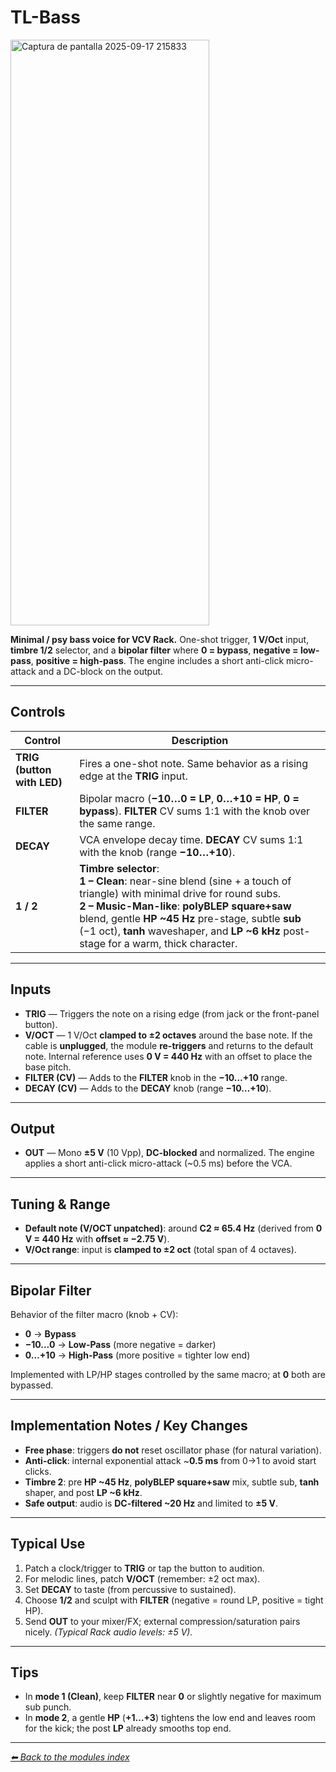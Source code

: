 # TL-Bass

<img width="318" height="937" alt="Captura de pantalla 2025-09-17 215833" src="https://github.com/user-attachments/assets/2a1dc064-011c-424b-a049-c16185f33c59" />

**Minimal / psy bass voice for VCV Rack.** One-shot trigger, **1 V/Oct** input, **timbre 1/2** selector, and a **bipolar filter** where **0 = bypass**, **negative = low-pass**, **positive = high-pass**. The engine includes a short anti-click micro-attack and a DC-block on the output.

---

## Controls

| Control | Description |
| --- | --- |
| **TRIG (button with LED)** | Fires a one-shot note. Same behavior as a rising edge at the **TRIG** input. |
| **FILTER** | Bipolar macro (**−10…0 = LP**, **0…+10 = HP**, **0 = bypass**). **FILTER** CV sums 1:1 with the knob over the same range. |
| **DECAY** | VCA envelope decay time. **DECAY** CV sums 1:1 with the knob (range **−10…+10**). |
| **1 / 2** | **Timbre selector**: <br>**1 – Clean**: near-sine blend (sine + a touch of triangle) with minimal drive for round subs. <br>**2 – Music-Man-like**: **polyBLEP square+saw** blend, gentle **HP ~45 Hz** pre-stage, subtle **sub** (−1 oct), **tanh** waveshaper, and **LP ~6 kHz** post-stage for a warm, thick character. |

---

## Inputs

- **TRIG** — Triggers the note on a rising edge (from jack or the front-panel button).  
- **V/OCT** — 1 V/Oct **clamped to ±2 octaves** around the base note. If the cable is **unplugged**, the module **re-triggers** and returns to the default note. Internal reference uses **0 V = 440 Hz** with an offset to place the base pitch.  
- **FILTER (CV)** — Adds to the **FILTER** knob in the **−10…+10** range.  
- **DECAY (CV)** — Adds to the **DECAY** knob (range **−10…+10**).  

---

## Output

- **OUT** — Mono **±5 V** (10 Vpp), **DC-blocked** and normalized. The engine applies a short anti-click micro-attack (~0.5 ms) before the VCA.

---

## Tuning & Range

- **Default note (V/OCT unpatched)**: around **C2 ≈ 65.4 Hz** (derived from **0 V = 440 Hz** with **offset ≈ −2.75 V**).  
- **V/Oct range**: input is **clamped to ±2 oct** (total span of 4 octaves).  

---

## Bipolar Filter

Behavior of the filter macro (knob + CV):

- **0** → **Bypass**  
- **−10…0** → **Low-Pass** (more negative = darker)  
- **0…+10** → **High-Pass** (more positive = tighter low end)

Implemented with LP/HP stages controlled by the same macro; at **0** both are bypassed.

---

## Implementation Notes / Key Changes

- **Free phase**: triggers **do not** reset oscillator phase (for natural variation).  
- **Anti-click**: internal exponential attack ~**0.5 ms** from 0→1 to avoid start clicks.  
- **Timbre 2**: pre **HP ~45 Hz**, **polyBLEP square+saw** mix, subtle sub, **tanh** shaper, and post **LP ~6 kHz**.  
- **Safe output**: audio is **DC-filtered ~20 Hz** and limited to **±5 V**.  

---

## Typical Use

1. Patch a clock/trigger to **TRIG** or tap the button to audition.  
2. For melodic lines, patch **V/OCT** (remember: ±2 oct max).  
3. Set **DECAY** to taste (from percussive to sustained).  
4. Choose **1/2** and sculpt with **FILTER** (negative = round LP, positive = tight HP).  
5. Send **OUT** to your mixer/FX; external compression/saturation pairs nicely. *(Typical Rack audio levels: ±5 V).*  

---

## Tips

- In **mode 1 (Clean)**, keep **FILTER** near **0** or slightly negative for maximum sub punch.  
- In **mode 2**, a gentle **HP** (**+1…+3**) tightens the low end and leaves room for the kick; the post **LP** already smooths top end.  

---

*[⬅ Back to the modules index](../README.md)*
